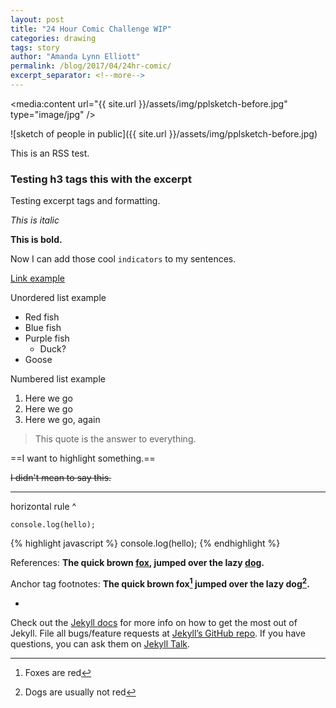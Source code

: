 ```yaml
---
layout: post
title: "24 Hour Comic Challenge WIP"
categories: drawing
tags: story
author: "Amanda Lynn Elliott"
permalink: /blog/2017/04/24hr-comic/
excerpt_separator: <!--more-->
---
```


<media:content url="{{ site.url }}/assets/img/pplsketch-before.jpg" type="image/jpg" />

![sketch of people in public]({{ site.url }}/assets/img/pplsketch-before.jpg)

This is an RSS test.

### Testing h3 tags this with the excerpt

Testing excerpt tags and formatting. 

*This is italic*

**This is bold.**

Now I can add those cool `indicators` to my sentences.

[Link example](http://google.com)

Unordered list example 
* Red fish
* Blue fish
* Purple fish
	* Duck?
* Goose

Numbered list example
1. Here we go
2. Here we go
3. Here we go, again

> This quote is the answer to everything.

==I want to highlight something.==

~~I didn't mean to say this.~~

---

horizontal rule ^ 

```language-javascript
console.log(hello);   
```

{% highlight javascript %}
console.log(hello);
{% endhighlight %}

References: **The quick brown [fox][1], jumped over the lazy [dog][2].**

[1]: https://en.wikipedia.org/wiki/Fox "Wikipedia: Fox"
[2]: https://en.wikipedia.org/wiki/Dog "Wikipedia: Dog"

Anchor tag footnotes: **The quick brown fox[^1] jumped over the lazy dog[^2].**

[^1]: Foxes are red
[^2]: Dogs are usually not red

+

Check out the [Jekyll docs][jekyll-docs] for more info on how to get the most out of Jekyll. File all bugs/feature requests at [Jekyll’s GitHub repo][jekyll-gh]. If you have questions, you can ask them on [Jekyll Talk][jekyll-talk]. <!-- These variables can be defined within the file, which is incredibly usefun! -->

[jekyll-docs]: http://jekyllrb.com/docs/home
[jekyll-gh]:   https://github.com/jekyll/jekyll
[jekyll-talk]: https://talk.jekyllrb.com/

